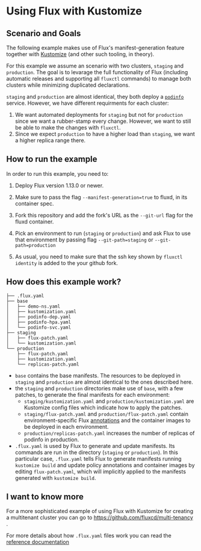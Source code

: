 # Using Flux with Kustomize

## Scenario and Goals

The following example makes use of Flux's manifest-generation feature
together with [Kustomize](https://github.com/kubernetes-sigs/kustomize) (and other such tooling, in theory).

For this example we assume an scenario with two clusters, `staging` and
`production`. The goal is to levarage the full functionality of Flux (including
automatic releases and supporting all `fluxctl` commands) to manage both
clusters while minimizing duplicated declarations.

`staging` and `production` are almost identical, they both deploy a
[`podinfo`](https://github.com/stefanprodan/k8s-podinfo) service. However, we
have different requirments for each cluster:

1. We want automated deployments for `staging` but not for `production` since we want a rubber-stamp 
   every change. However, we want to still be able to make the changes with `fluxctl`.
2. Since we expect `production` to have a higher load than `staging`, we want a higher replica range there.

## How to run the example

In order to run this example, you need to:

1. Deploy Flux version 1.13.0 or newer.

2. Make sure to pass the flag `--manifest-generation=true` to fluxd, in its container spec.

3. Fork this repository and add the fork's URL as the `--git-url` flag for the fluxd container.

4. Pick an environment to run (`staging` or `production`) and ask Flux to use
that environment by passing flag `--git-path=staging` or `--git-path=production`

5. As usual, you need to make sure that the ssh key shown by `fluxctl identity`
is added to the your github fork.

## How does this example work?

```
├── .flux.yaml
├── base
│   ├── demo-ns.yaml
│   ├── kustomization.yaml
│   ├── podinfo-dep.yaml
│   ├── podinfo-hpa.yaml
│   └── podinfo-svc.yaml
├── staging
│   ├── flux-patch.yaml
│   └── kustomization.yaml
└── production
    ├── flux-patch.yaml
    ├── kustomization.yaml
    └── replicas-patch.yaml
```

* `base` contains the base manifests. The resources to be deployed in 
  `staging` and `production` are almost identical to the ones described here.
* the `staging` and `production` directories make use of `base`, with a few patches, 
  to generate the final manifests for each environment:
    * `staging/kustomization.yaml` and `production/kustomization.yaml`
       are Kustomize config files which indicate how to apply the patches.
    * `staging/flux-patch.yaml` and `production/flux-patch.yaml` contain
       environment-specific Flux [annotations](https://docs.fluxcd.io/en/latest/tutorials/driving-flux.html)
       and the container images to be deployed in each environment.
    * `production/replicas-patch.yaml` increases the number of replicas of podinfo in production.
* `.flux.yaml` is used by Flux to generate and update manifests. 
  Its commands are run in the directory (`staging` or `production`). 
  In this particular case, `.flux.yaml` tells Flux to generate manifests running 
  `kustomize build` and update policy annotations and container images by editing 
  `flux-patch.yaml`, which will implicitly applied to the manifests generated with
  `kustomize build`.

## I want to know more

For a more sophisticated example of using Flux with Kustomize for creating a
multitenant cluster you can go to https://github.com/fluxcd/multi-tenancy .

For more details about how `.flux.yaml` files work  you can read the
[reference documentation](https://docs.fluxcd.io/en/latest/references/fluxyaml-config-files/)
